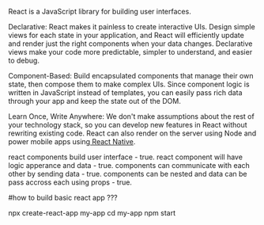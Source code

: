 React is a JavaScript library for building user interfaces.

Declarative: React makes it painless to create interactive UIs. Design simple views for each state in your application, and React will efficiently update and render just the right components when your data changes. Declarative views make your code more predictable, simpler to understand, and easier to debug.

Component-Based: Build encapsulated components that manage their own state, then compose them to make complex UIs. Since component logic is written in JavaScript instead of templates, you can easily pass rich data through your app and keep the state out of the DOM.

Learn Once, Write Anywhere: We don't make assumptions about the rest of your technology stack, so you can develop new features in React without rewriting existing code. React can also render on the server using Node and power mobile apps using<a href="https://reactnative.dev/"> React Native</a>.







react components build user interface  - true.
react component will have logic apperance and data  - true.
components can communicate with each other by sending data - true.
components can be nested and data can be pass accross each using props - true.


#how to build basic react app ???

npx create-react-app my-app
cd my-app
npm start
